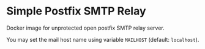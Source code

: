 Simple Postfix SMTP Relay
=========================

Docker image for unprotected open postfix SMTP relay server.

You may set the mail host name using variable `MAILHOST` (default: `localhost`).
